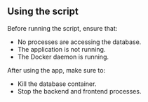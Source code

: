 ## Using the script

Before running the script, ensure that:

- No processes are accessing the database.
- The application is not running.
- The Docker daemon is running.

After using the app, make sure to:

- Kill the database container.
- Stop the backend and frontend processes.
